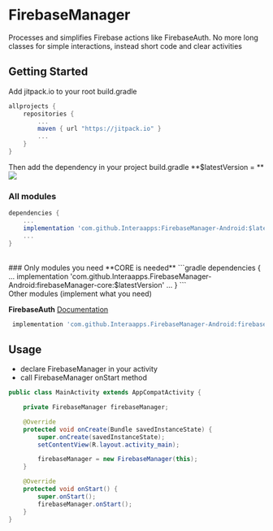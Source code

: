 # FirebaseManager
Processes and simplifies Firebase actions like FirebaseAuth.
No more long classes for simple interactions, instead short code and clear activities

## Getting Started
Add jitpack.io to your root build.gradle
```gradle
allprojects {
    repositories {
        ...
        maven { url "https://jitpack.io" }
        ...
    }
}
```
Then add the dependency in your project build.gradle
**$latestVersion = ** [![](https://jitpack.io/v/Interaapps/FirebaseManager-Android.svg)](https://jitpack.io/#Interaapps/FirebaseManager-Android)
### All modules
```gradle
dependencies {
    ...
    implementation 'com.github.Interaapps:FirebaseManager-Android:$latestVersion'
    ...
}
```
<br>
### Only modules you need
**CORE is needed**
```gradle
dependencies {
    ...
    implementation 'com.github.Interaapps.FirebaseManager-Android:firebaseManager-core:$latestVersion'
    ...
}
```
<br>
Other modules (implement what you need)

**FirebaseAuth**
[Documentation](https://github.com/interaapps/FirebaseManager-Android/blob/master/firebaseManager-auth/README.md "Documentation")
```gradle
 implementation 'com.github.Interaapps.FirebaseManager-Android:firebaseManager-auth:$latestVersion'
```

## Usage
- declare FirebaseManager in your activity
- call FirebaseManager onStart method
```java
public class MainActivity extends AppCompatActivity {

    private FirebaseManager firebaseManager;

    @Override
    protected void onCreate(Bundle savedInstanceState) {
        super.onCreate(savedInstanceState);
        setContentView(R.layout.activity_main);

		firebaseManager = new FirebaseManager(this);
    }

    @Override
    protected void onStart() {
        super.onStart();
        firebaseManager.onStart();
    }
}
```